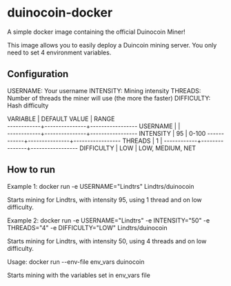 # duinocoin-docker
A simple docker image containing the official Duinocoin Miner!

This image allows you to easily deploy a Duincoin mining server. You only need to set 4 environment variables. 

## Configuration

USERNAME: Your username
INTENSITY: Mining intensity
THREADS: Number of threads the miner will use (the more the faster)
DIFFICULTY: Hash difficulty

  VARIABLE  | DEFAULT VALUE |     RANGE  
------------+---------------+-----------------
  USERNAME  |               |  
------------+---------------+-----------------
  INTENSITY | 95            | 0-100
------------+---------------+-----------------
  THREADS   | 1             | 
------------+---------------+-----------------
 DIFFICULTY | LOW           | LOW, MEDIUM, NET

## How to run

Example 1: docker run -e USERNAME="Lindtrs" Lindtrs/duinocoin

Starts mining for Lindtrs, with intensity 95, using 1 thread and on low difficulty.

Example 2: docker run -e USERNAME="Lindtrs" -e INTENSITY="50" -e THREADS="4" -e DIFFICULTY="LOW" Lindtrs/duinocoin

Starts mining for Lindtrs, with intensity 50, using 4 threads and on low difficulty.

Usage: docker run --env-file env_vars duinocoin

Starts mining with the variables set in env_vars file


